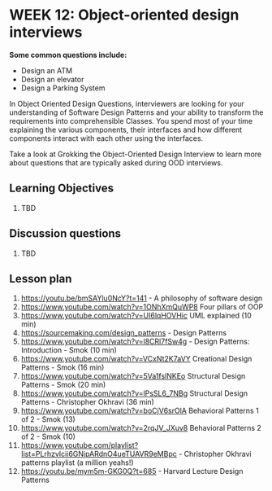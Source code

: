 # WEEK 12: Object-oriented  design interviews

**Some common questions include:**

* Design an ATM
* Design an elevator
* Design a Parking System

In Object Oriented Design Questions, interviewers are looking for your understanding of Software Design Patterns and your ability to transform the requirements into comprehensible Classes. You spend most of your time explaining the various components, their interfaces and how different components interact with each other using the interfaces.

​Take a look at Grokking the Object-Oriented Design Interview to learn more about questions that are typically asked during OOD interviews.

## Learning Objectives

1. TBD

## Discussion questions

1. TBD

## Lesson plan


1. https://youtu.be/bmSAYlu0NcY?t=141 - A philosophy of software design
1. https://www.youtube.com/watch?v=1ONhXmQuWP8 Four pillars of OOP
1. https://www.youtube.com/watch?v=UI6lqHOVHic UML explained (10 min)
1. https://sourcemaking.com/design_patterns - Design Patterns
1. https://www.youtube.com/watch?v=l8CRl7fSw4g - Design Patterns: Introduction - Smok (10 min)
1. https://www.youtube.com/watch?v=VCxNt2K7aVY Creational Design Patterns - Smok (16 min)
1. https://www.youtube.com/watch?v=5Va1fslNKEo Structural Design Patterns - Smok (20 min)
1. https://www.youtube.com/watch?v=lPsSL6_7NBg Structural Design Patterns -  Christopher Okhravi (36 min)
1. https://www.youtube.com/watch?v=boCjV6srOlA Behavioral Patterns 1 of 2 - Smok (13)
1. https://www.youtube.com/watch?v=2rqJV_JXuv8 Behavioral Patterns 2 of 2 - Smok (10)
1. https://www.youtube.com/playlist?list=PLrhzvIcii6GNjpARdnO4ueTUAVR9eMBpc - Christopher Okhravi patterns playlist (a million yeahs!)
1. https://youtu.be/mym5m-GKG0Q?t=685 - Harvard Lecture Design Patterns

